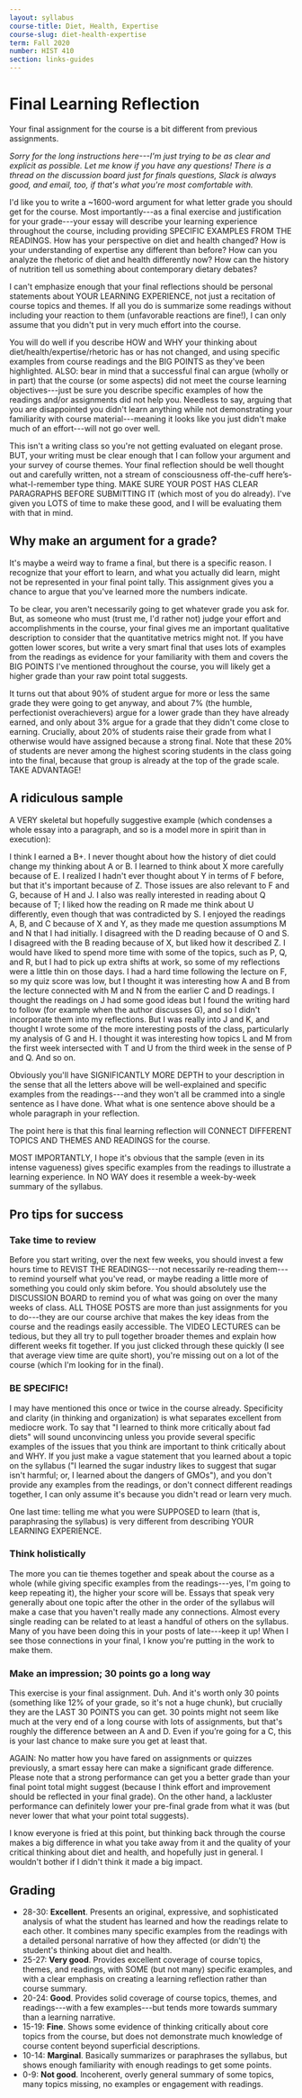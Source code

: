 ```yaml
---
layout: syllabus
course-title: Diet, Health, Expertise
course-slug: diet-health-expertise
term: Fall 2020
number: HIST 410
section: links-guides
---
```


# Final Learning Reflection
Your final assignment for the course is a bit different from previous assignments.

_Sorry for the long instructions here---I'm just trying to be as clear and explicit as possible. Let me know if you have any questions! There is a thread on the discussion board just for finals questions, Slack is always good, and email, too, if that's what you're most comfortable with._

I'd like you to write a ~1600-word argument for what letter grade you should get for the course. Most importantly---as a final exercise and justification for your grade---your essay will describe your learning experience throughout the course, including providing SPECIFIC EXAMPLES FROM THE READINGS. How has your perspective on diet and health changed? How is your understanding of expertise any different than before? How can you analyze the rhetoric of diet and health differently now? How can the history of nutrition tell us something about contemporary dietary debates?

I can't emphasize enough that your final reflections should be personal statements about YOUR LEARNING EXPERIENCE, not just a recitation of course topics and themes. If all you do is summarize some readings without including your reaction to them (unfavorable reactions are fine!), I can only assume that you didn't put in very much effort into the course.

You will do well if you describe HOW and WHY your thinking about diet/health/expertise/rhetoric has or has not changed, and using specific examples from course readings and the BIG POINTS as they've been highlighted. ALSO: bear in mind that a successful final can argue (wholly or in part) that the course (or some aspects) did not meet the course learning objectives---just be sure you describe specific examples of how the readings and/or assignments did not help you. Needless to say, arguing that you are disappointed you didn't learn anything while not demonstrating your familiarity with course material---meaning it looks like you just didn't make much of an effort---will not go over well.

This isn't a writing class so you're not getting evaluated on elegant prose. BUT, your writing must be clear enough that I can follow your argument and your survey of course themes. Your final reflection should be well thought out and carefully written, not a stream of consciousness off-the-cuff here’s-what-I-remember type thing. MAKE SURE YOUR POST HAS CLEAR PARAGRAPHS BEFORE SUBMITTING IT (which most of you do already). I've given you LOTS of time to make these good, and I will be evaluating them with that in mind.



## Why make an argument for a grade?
It's maybe a weird way to frame a final, but there is a specific reason. I recognize that your effort to learn, and what you actually did learn, might not be represented in your final point tally. This assignment gives you a chance to argue that you've learned more the numbers indicate.

To be clear, you aren't necessarily going to get whatever grade you ask for. But, as someone who must (trust me, I'd rather not) judge your effort and accomplishments in the course, your final gives me an important qualitative description to consider that the quantitative metrics might not. If you have gotten lower scores, but write a very smart final that uses lots of examples from the readings as evidence for your familiarity with them and covers the BIG POINTS I've mentioned throughout the course, you will likely get a higher grade than your raw point total suggests.

It turns out that about 90% of student argue for more or less the same grade they were going to get anyway, and about 7% (the humble, perfectionist overachievers) argue for a lower grade than they have already earned, and only about 3% argue for a grade that they didn't come close to earning. Crucially, about 20% of students raise their grade from what I otherwise would have assigned because a strong final. Note that these 20% of students are never among the highest scoring students in the class going into the final, because that group is already at the top of the grade scale. TAKE ADVANTAGE!


## A ridiculous sample
A VERY skeletal but hopefully suggestive example (which condenses a whole essay into a paragraph, and so is a model more in spirit than in execution):

I think I earned a B+. I never thought about how the history of diet could change my thinking about A or B. I learned to think about X more carefully because of E. I realized I hadn't ever thought about Y in terms of F before, but that it's important because of Z. Those issues are also relevant to F and G, because of H and J. I also was really interested in reading about Q because of T; I liked how the reading on R made me think about U differently, even though that was contradicted by S. I enjoyed the readings A, B, and C because of X and Y, as they made me question assumptions M and N that I had initially. I disagreed with the D reading because of O and S. I disagreed with the B reading because of X, but liked how it described Z. I would have liked to spend more time with some of the topics, such as P, Q, and R, but I had to pick up extra shifts at work, so some of my reflections were a little thin on those days. I had a hard time following the lecture on F, so my quiz score was low, but I thought it was interesting how A and B from the lecture connected with M and N from the earlier C and D readings. I thought the readings on J had some good ideas but I found the writing hard to follow (for example when the author discusses G), and so I didn't incorporate them into my reflections. But I was really into J and K, and thought I wrote some of the more interesting posts of the class, particularly my analysis of G and H. I thought it was interesting how topics L and M from the first week intersected with T and U from the third week in the sense of P and Q. And so on.

Obviously you'll have SIGNIFICANTLY MORE DEPTH to your description in the sense that all the letters above will be well-explained and specific examples from the readings---and they won't all be crammed into a single sentence as I have done. What what is one sentence above should be a whole paragraph in your reflection.

The point here is that this final learning reflection will CONNECT DIFFERENT TOPICS AND THEMES AND READINGS for the course.

MOST IMPORTANTLY, I hope it's obvious that the sample (even in its intense vagueness) gives specific examples from the readings to illustrate a learning experience. In NO WAY does it resemble a week-by-week summary of the syllabus.


## Pro tips for success

### Take time to review
Before you start writing, over the next few weeks, you should invest a few hours time to REVIST THE READINGS---not necessarily re-reading them---to remind yourself what you've read, or maybe reading a little more of something you could only skim before. You should absolutely use the DISCUSSION BOARD to remind you of what was going on over the many weeks of class. ALL THOSE POSTS are more than just assignments for you to do---they are our course archive that makes the key ideas from the course and the readings easily accessible. The VIDEO LECTURES can be tedious, but they all try to pull together broader themes and explain how different weeks fit together. If you just clicked through these quickly (I see that average view time are quite short), you're missing out on a lot of the course (which I'm looking for in the final).


### BE SPECIFIC!
I may have mentioned this once or twice in the course already. Specificity and clarity (in thinking and organization) is what separates excellent from mediocre work. To say that "I learned to think more critically about fad diets" will sound unconvincing unless you provide several specific examples of the issues that you think are important to think critically about and WHY. If you just make a vague statement that you learned about a topic on the syllabus ("I learned the sugar industry likes to suggest that sugar isn't harmful; or, I learned about the dangers of GMOs"), and you don't provide any examples from the readings, or don't connect different readings together, I can only assume it's because you didn't read or learn very much.

One last time: telling me what you were SUPPOSED to learn (that is, paraphrasing the syllabus) is very different from describing YOUR LEARNING EXPERIENCE.


### Think holistically
The more you can tie themes together and speak about the course as a whole (while giving specific examples from the readings---yes, I'm going to keep repeating it), the higher your score will be. Essays that speak very generally about one topic after the other in the order of the syllabus will make a case that you haven't really made any connections. Almost every single reading can be related to at least a handful of others on the syllabus. Many of you have been doing this in your posts of late---keep it up! When I see those connections in your final, I know you're putting in the work to make them.


### Make an impression; 30 points go a long way
This exercise is your final assignment. Duh. And it's worth only 30 points (something like 12% of your grade, so it's not a huge chunk), but crucially they are the LAST 30 POINTS you can get. 30 points might not seem like much at the very end of a long course with lots of assignments, but that's roughly the difference between an A and D. Even if you’re going for a C, this is your last chance to make sure you get at least that.

AGAIN: No matter how you have fared on assignments or quizzes previously, a smart essay here can make a significant grade difference. Please note that a strong performance can get you a better grade than your final point total might suggest (because I think effort and improvement should be reflected in your final grade). On the other hand, a lackluster performance can definitely lower your pre-final grade from what it was (but never lower that what your point total suggests).

I know everyone is fried at this point, but thinking back through the course makes a big difference in what you take away from it and the quality of your critical thinking about diet and health, and hopefully just in general. I wouldn't bother if I didn't think it made a big impact.


## Grading
- 28-30: **Excellent**. Presents an original, expressive, and sophisticated analysis of what the student has learned and how the readings relate to each other. It combines many specific examples from the readings with a detailed personal narrative of how they affected (or didn't) the student's thinking about diet and health.
- 25-27: **Very good**. Provides excellent coverage of course topics, themes, and readings, with SOME (but not many) specific examples, and with a clear emphasis on creating a learning reflection rather than course summary.
- 20-24: **Good**. Provides solid coverage of course topics, themes, and readings---with a few examples---but tends more towards summary than a learning narrative.
- 15-19: **Fine**. Shows some evidence of thinking critically about core topics from the course, but does not demonstrate much knowledge of course content beyond superficial descriptions.
- 10-14: **Marginal**. Basically summarizes or paraphrases the syllabus, but shows enough familiarity with enough readings to get some points.
- 0-9: **Not good**. Incoherent, overly general summary of some topics, many topics missing, no examples or engagement with readings.

